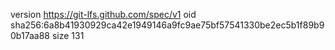 version https://git-lfs.github.com/spec/v1
oid sha256:6a8b41930929ca42e1949146a9fc9ae75bf57541330be2ec5b1f89b90b17aa88
size 131
